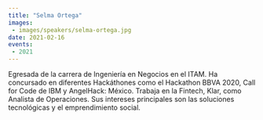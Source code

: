 ```yaml
---
title: "Selma Ortega"
images:
 - images/speakers/selma-ortega.jpg
date: 2021-02-16
events:
 - 2021
---
```


Egresada de la carrera de Ingeniería en Negocios en el ITAM. Ha concursado en diferentes Hackáthones como el Hackathon BBVA 2020, Call for Code de IBM y AngelHack: México. Trabaja en la Fintech, Klar, como Analista de Operaciones. Sus intereses principales son las soluciones tecnológicas y el emprendimiento social.